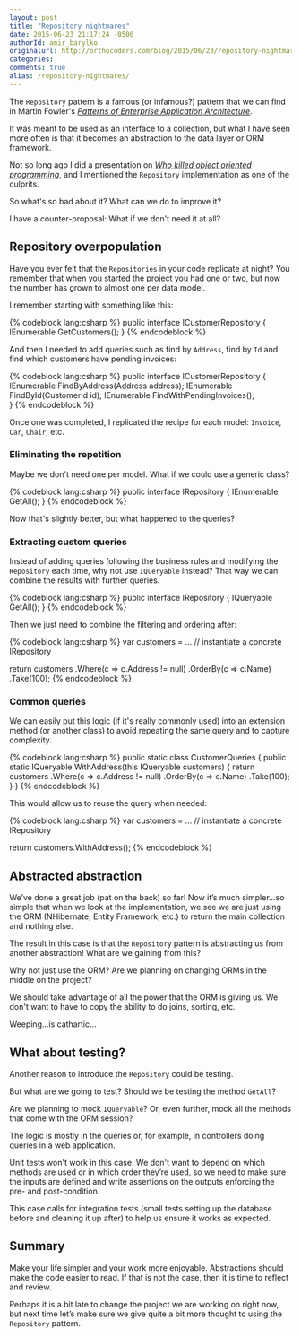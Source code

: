```yaml
---
layout: post
title: "Repository nightmares"
date: 2015-06-23 21:17:24 -0500
authorId: amir_barylko
originalurl: http://orthocoders.com/blog/2015/06/23/repository-nightmares
categories: 
comments: true
alias: /repository-nightmares/
---
```


The ```Repository``` pattern is a famous (or infamous?) pattern that we can find in Martin Fowler's _[Patterns of Enterprise Application Architecture](http://martinfowler.com/eaaCatalog/repository.html)_.

It was meant to be used as an interface to a collection, but what I have seen more often is that it becomes an abstraction to the data layer or ORM framework. 

Not so long ago I did a presentation on _[Who killed object oriented programming](http://www.slideshare.net/amirbarylko/who-killed-object-oriented-design)_, and I mentioned the ```Repository``` implementation as one of the culprits.

So what's so bad about it? What can we do to improve it? 

I have a counter-proposal: What if we don't need it at all?

<!--more-->

## Repository overpopulation

Have you ever felt that the ``Repositories`` in your code replicate at night? You remember that when you started the project you had one or two, but now the number has grown to almost one per data model.

I remember starting with something like this:

{% codeblock lang:csharp %}
public interface ICustomerRepository {
  IEnumerable<Customer> GetCustomers();
}
{% endcodeblock %}

And then I needed to add queries such as find by ```Address```, find by ```Id``` and find which customers have pending invoices:

{% codeblock lang:csharp %}
public interface ICustomerRepository {
  IEnumerable<Customer> FindByAddress(Address address);
  IEnumerable<Customer> FindById(CustomerId id);
  IEnumerable<Customer> FindWithPendingInvoices();    
}
{% endcodeblock %}

Once one was completed, I replicated the recipe for each model: ```Invoice```, ```Car```, ```Chair```, etc.

### Eliminating the repetition

Maybe we don't need one per model. What if we could use a generic class?

{% codeblock lang:csharp %}
public interface IRepository<T> {
  IEnumerable<T> GetAll();
}
{% endcodeblock %}

Now that's slightly better, but what happened to the queries? 

### Extracting custom queries

Instead of adding queries following the business rules and modifying the ```Repository``` each time, why not use ```IQueryable``` instead? That way we can combine the results with further queries.

{% codeblock lang:csharp %}
public interface IRepository<out T> {
  IQueryable<T> GetAll();
}
{% endcodeblock %}

Then we just need to combine the filtering and ordering after:

{% codeblock lang:csharp %}
var customers = ... // instantiate a concrete IRepository<Customer>
  
return customers
    .Where(c => c.Address != null)
    .OrderBy(c => c.Name)
    .Take(100);
{% endcodeblock %}


### Common queries

We can easily put this logic (if it's really commonly used) into an extension method (or another class) to avoid repeating the same query and to capture complexity.

{% codeblock lang:csharp %}
public static class CustomerQueries {
  public static IQueryable<Customer> WithAddress(this IQueryable<Customer> customers) {
    return customers
        .Where(c => c.Address != null)
        .OrderBy(c => c.Name)
        .Take(100);
  }
}
{% endcodeblock %}


This would allow us to reuse the query when needed:

{% codeblock lang:csharp %}
var customers = ... // instantiate a concrete IRepository<Customer>
  
return customers.WithAddress();
{% endcodeblock %}


## Abstracted abstraction

We’ve done a great job (pat on the back) so far! Now it’s much simpler...so simple that when we look at the implementation, we see we are just using the ORM (NHibernate, Entity Framework, etc.) to return the main collection and nothing else.

The result in this case is that the ```Repository``` pattern is abstracting us from another abstraction! What are we gaining from this?

Why not just use the ORM? Are we planning on changing ORMs in the middle on the project?

We should take advantage of all the power that the ORM is giving us. We don't want to have to copy the ability to do joins, sorting, etc.

Weeping...is cathartic...

## What about testing?

Another reason to introduce the ```Repository``` could be testing.

But what are we going to test? Should we be testing the method ```GetAll```?

Are we planning to mock ```IQueryable```? Or, even further, mock all the methods that come with the ORM session?

The logic is mostly in the queries or, for example, in controllers doing queries in a web application.

Unit tests won't work in this case. We don't want to depend on which methods are used or in which order they’re used, so we need to make sure the inputs are defined and write assertions on the outputs enforcing the pre- and post-condition.

This case calls for integration tests (small tests setting up the database before and cleaning it up after) to help us ensure it works as expected.

## Summary

Make your life simpler and your work more enjoyable. Abstractions should make the code easier to read. If that is not the case, then it is time to reflect and review.

Perhaps it is a bit late to change the project we are working on right now, but next time let’s make sure we give quite a bit more thought to using the ```Repository``` pattern.
